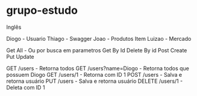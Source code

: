 # grupo-estudo

Inglês

Diogo - Usuario
Thiago - Swagger
Joao - Produtos Item
Luizao - Mercado

Get All - Ou por busca em parametros
Get By Id
Delete By id
Post Create
Put Update


GET /users - Retorna todos
GET	/users?name=Diogo - Retorna todos que possuem Diogo
GET	/users/1 - Retorna com ID 1
POST /users - Salva e retorna usuário
PUT /users - Salva e retorna usuário
DELETE /users/1 - Deleta com ID 1
